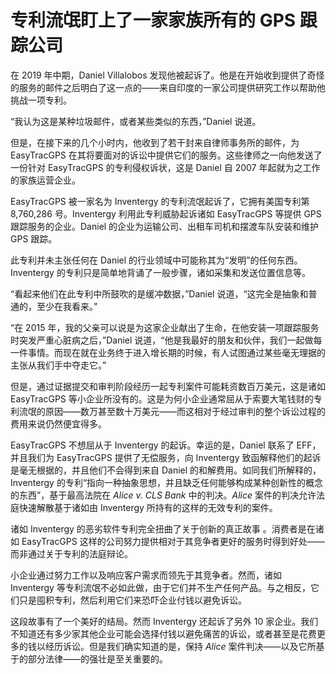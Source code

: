 # 专利流氓盯上了一家家族所有的 GPS 跟踪公司

在 2019 年中期，Daniel Villalobos 发现他被起诉了。他是在开始收到提供了奇怪的服务的邮件之后明白了这一点的——来自印度的一家公司提供研究工作以帮助他挑战一项专利。

“我认为这是某种垃圾邮件，或者某些类似的东西，”Daniel 说道。

但是，在接下来的几个小时内，他收到了若干封来自律师事务所的邮件，为 EasyTracGPS 在其将要面对的诉讼中提供它们的服务。这些律师之一向他发送了一份针对 EasyTracGPS 的专利侵权诉状，这是 Daniel 自 2007 年起就为之工作的家族运营企业。

EasyTracGPS 被一家名为 Inventergy 的专利流氓起诉了，它拥有美国专利第 8,760,286 号。Inventergy 利用此专利威胁起诉诸如 EasyTracGPS 等提供 GPS 跟踪服务的企业。Daniel 的企业为运输公司、出租车司机和摆渡车队安装和维护 GPS 跟踪。

此专利并未主张任何在 Daniel 的行业领域中可能称其为“发明”的任何东西。Inventergy 的专利只是简单地背诵了一般步骤，诸如采集和发送位置信息等。

“看起来他们在此专利中所鼓吹的是缓冲数据，”Daniel 说道，“这完全是抽象和普通的，至少在我看来。”

“在 2015 年，我的父亲可以说是为这家企业献出了生命，在他安装一项跟踪服务时突发严重心脏病之后，”Daniel 说道，“他是我最好的朋友和伙伴，我们一起做每一件事情。而现在就在业务终于进入增长期的时候，有人试图通过某些毫无理据的主张从我们手中夺走它。”

但是，通过证据提交和审判阶段经历一起专利案件可能耗资数百万美元，这是诸如 EasyTracGPS 等小企业所没有的。这是为何小企业通常屈从于索要大笔钱财的专利流氓的原因——数万甚至数十万美元——而这相对于经过审判的整个诉讼过程的费用来说仍然便宜得多。

EasyTracGPS 不想屈从于 Inventergy 的起诉。幸运的是，Daniel 联系了 EFF，并且我们为 EasyTracGPS 提供了无偿服务，向 Inventergy 致函解释他们的起诉是毫无根据的，并且他们不会得到来自 Daniel 的和解费用。如同我们所解释的，Inventergy 的专利“指向一种抽象思想，并且缺乏任何能够构成某种创新性的概念的东西”，基于最高法院在 _Alice v. CLS Bank_ 中的判决。_Alice_ 案件的判决允许法庭快速解散基于诸如由 Inventergy 所持有的这样的无效专利的案件。

诸如 Inventergy 的恶劣软件专利完全扭曲了关于创新的真正故事 。消费者是在诸如 EasyTracGPS 这样的公司努力提供相对于其竞争者更好的服务时得到好处——而非通过关于专利的法庭辩论。

小企业通过努力工作以及响应客户需求而领先于其竞争者。然而，诸如 Inventergy 等专利流氓不必如此做，由于它们并不生产任何产品。与之相反，它们只是囤积专利，然后利用它们来恐吓企业付钱以避免诉讼。

这段故事有了一个美好的结局。然而 Inventergy 还起诉了另外 10 家企业。我们不知道还有多少家其他企业可能会选择付钱以避免痛苦的诉讼，或者甚至是花费更多的钱以经历诉讼。但是我们确实知道的是，保持 _Alice_ 案件判决——以及它所基于的部分法律——的强壮是至关重要的。

